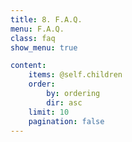 ```yaml
---
title: 8. F.A.Q.
menu: F.A.Q.
class: faq
show_menu: true

content:
    items: @self.children
    order:
        by: ordering
        dir: asc
    limit: 10
    pagination: false
---
```

